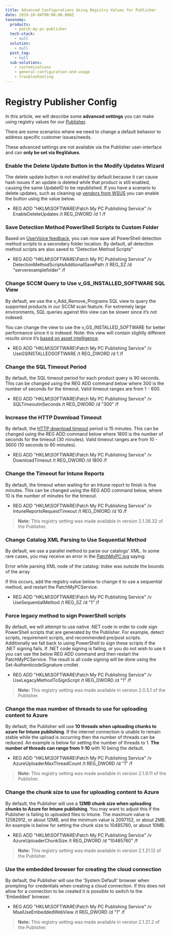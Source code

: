 ```yaml
---
title: Advanced Configurations Using Registry Values for Publisher
date: 2019-10-04T00:00:00.000Z
taxonomy:
  products:
    - patch-my-pc-publisher
  tech-stack:
    - null
  solution:
    - null
  post_tag:
    - null
  sub-solutions:
    - customizations
    - general-configuration-and-usage
    - troubleshooting
---
```


# Registry Publisher Config

In this article, we will describe some **advanced settings** you can make using registry values for our [Publisher](../../docs/).

There are some scenarios where we need to change a default behavior to address specific customer issues/needs.&#x20;

These advanced settings are not available via the Publisher user-interface and can **only be set via RegValues**.

### Enable the Delete Update Button in the Modify Updates Wizard

The delete update button is not enabled by default because it can cause hash issues if an update is deleted while that product is still enabled, causing the same UpdateID to be republished. If you have a scenario to delete updates, such as cleaning up [vendors from WSUS](../../an-error-occurred-while-publishing-an-update-to-wsus-publishing-operation-failed-too-many-locally-published-categories/) you can enable the button using the value below.

* REG ADD "HKLM\SOFTWARE\Patch My PC Publishing Service" /v EnableDeleteUpdates /t REG\_DWORD /d 1 /f

### Save Detection Method PowerShell Scripts to Custom Folder

Based on [UserVoice feedback](https://ideas.patchmypc.com/ideas/PATCHMYPC-I-317), you can now save all PowerShell detection method scripts to a secondary folder location. By default, all detection method scripts are also saved to "Detection Method Scripts"

* REG ADD "HKLM\SOFTWARE\Patch My PC Publishing Service" /v DetectionMethodScriptsAddtionalSavePath /t REG\_SZ /d "serverexamplefolder" /f

### Change SCCM Query to Use v\_GS\_INSTALLED\_SOFTWARE SQL View

By default, we use the v\_Add\_Remove\_Programs SQL view to query the supported products in our SCCM scan feature. For extremely large environments, SQL queries against this view can be slower since it’s not indexed.

You can change the view to use the v\_GS\_INSTALLED\_SOFTWARE for better performance since it is indexed. Note: this view will contain slightly different results since it’s [based on asset intelligence](https://www.enhansoft.com/configuration-manager-and-asset-intelligence/).

* REG ADD "HKLM\SOFTWARE\Patch My PC Publishing Service" /v UseGSINSTALLEDSOFTWARE /t REG\_DWORD /d 1 /f

### Change the SQL Timeout Period

By default, the SQL timeout period for each product query is 90 seconds. This can be changed using the REG ADD command below where 300 is the number of seconds for the timeout. Valid timeout ranges are from 1 - 600.

* REG ADD "HKLM\SOFTWARE\Patch My PC Publishing Service" /v SQLTimeoutinSeconds /t REG\_DWORD /d "300" /f

### Increase the HTTP Download Timeout

By default, the [HTTP download timeout](https://docs.microsoft.com/en-us/dotnet/api/system.net.httpwebrequest.timeout?view=netframework-4.8) period is 15 minutes. This can be changed using the REG ADD command below where 1800 is the number of seconds for the timeout (30 minutes). Valid timeout ranges are from 10 - 3600 (10 seconds to 60 minutes).

* REG ADD "HKLM\SOFTWARE\Patch My PC Publishing Service" /v DownloadTimeout /t REG\_DWORD /d 1800 /f

### Change the Timeout for Intune Reports

By default, the timeout when waiting for an Intune report to finish is five minutes. This can be changed using the REG ADD command below, where 10 is the number of minutes for the timeout.

* REG ADD "HKLM\SOFTWARE\Patch My PC Publishing Service" /v IntuneReportsRequestTimeout /t REG\_DWORD /d 10 /f

> **Note:** This registry setting was made available in version 2.1.36.32 of the Publisher.

### Change Catalog XML Parsing to Use Sequential Method

By default, we use a parallel method to parse our catalogs' XML. In some rare cases, you may receive an error in the [PatchMyPC.log](https://patchmypc.com/collecting-log-files-for-patch-my-pc-support#publishing-service-logs) saying:

Error while parsing XML node of the catalog: Index was outside the bounds of the array

If this occurs, add the registry value below to change it to use a sequential method, and restart the PatchMyPCService.

* REG ADD "HKLM\SOFTWARE\Patch My PC Publishing Service" /v UseSequentialMethod /t REG\_SZ /d "1" /f

### Force legacy method to sign PowerShell scripts

By default, we will attempt to use native .NET code in order to code sign PowerShell scripts that are generated by the Publisher. For example, detect scripts, requirement scripts, and recommended pre/post scripts. Additionally we fall back to using PowerShell to sign these scripts if the .NET signing fails. If .NET code signing is failing, or you do not wish to use it you can use the below REG ADD command and then restart the PatchMyPCService. The result is all code signing will be done using the Set-AuthenticodeSignature cmdlet.

* REG ADD "HKLM\SOFTWARE\Patch My PC Publishing Service" /v UseLegacyMethodToSignScript /t REG\_DWORD /d "1" /f

> **Note:** This registry setting was made available in version 2.0.5.1 of the Publisher.

### Change the max number of threads to use for uploading content to Azure

By default, the Publisher will use **10 threads when uploading chunks to azure for Intune publishing**. If the internet connection is unable to remain stable while the upload is occurring then the number of threads can be reduced. An example is below for setting the number of threads to 1. **The number of threads can range from 1-10** with 10 being the default.

* REG ADD "HKLM\SOFTWARE\Patch My PC Publishing Service" /v AzureUploaderMaxThreadCount /t REG\_DWORD /d "1" /f

> **Note:** This registry setting was made available in version 2.1.9.11 of the Publisher.

### Change the chunk size to use for uploading content to Azure

By default, the Publisher will use a **12MB chunk size when uploading chunks to Azure for Intune publishing**. You may want to adjust this if the Publisher is failing to uploaded files to Intune. The maximum value is 12582912, or about 12MB, and the minimum value is 2097152, or about 2MB. An example is below for setting the chunk size to 10485760, or about 10MB.

* REG ADD "HKLM\SOFTWARE\Patch My PC Publishing Service" /v AzureUploaderChunkSize /t REG\_DWORD /d "10485760" /f

> **Note:** This registry setting was made available in version 2.1.21.12 of the Publisher.

### Use the embedded browser for creating the cloud connection

By default, the Publisher will use the 'System Default' browser when prompting for credentials when creating a cloud connection. If this does not allow for a connection to be created it is possible to switch to the 'Embedded' browser.

* REG ADD "HKLM\SOFTWARE\Patch My PC Publishing Service" /v MsalUseEmbeddedWebView /t REG\_DWORD /d "1" /f

> **Note:** This registry setting was made available in version 2.1.21.2 of the Publisher.
